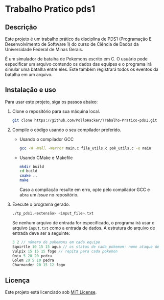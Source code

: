 # Trabalho Pratico pds1

## Descrição

Este projeto é um trabalho prático da disciplina de PDS1 (Programação E Desenvolvimento de Software 1) do curso de Ciência de Dados da Universidade Federal de Minas Gerais.

É um simulador de batalha de Pokemons escrito em C. O usuário pode especificar um arquivo contendo os dados das equipes e o programa irá simular uma batalha entre eles. Este também registrará todos os eventos da batalha em um arquivo.

## Instalação e uso

Para usar este projeto, siga os passos abaixo:

1. Clone o repositório para sua máquina local.

    ```bash
    git clone https://github.com/PolloHacker/Trabalho-Pratico-pds1.git
    ```

2. Compile o código usando o seu compilador preferido.

    - Usando o compilador GCC

        ```bash
        gcc -W -Wall -Werror main.c file_utils.c pok_utils.c -o main
        ```

    - Usando CMake e Makefile

        ```bash
        mkdir build
        cd build
        cmake ..
        make
        ```

        Caso a compilação resulte em erro, opte pelo compilador GCC e abra um *issue* no repositório.

3. Execute o programa gerado.

    ```bash
    ./tp_pds1.<extensão> <input_file>.txt
    ```

    Se nenhum arquivo de entrada for especificado, o programa irá usar o arquivo `input.txt` como a entrada de dados.
    A estrutura do arquivo de entrada deve ser a seguinte:

    ```C
    3 2 // número de pokemons em cada equipe
    Squirtle 10 15 15 agua // os status de cada pokemon: nome ataque defesa tipo
    Vulpix 15 15 15 fogo // repita para cada pokemon
    Onix 5 20 20 pedra
    Golem 20 5 10 pedra
    Charmander 20 15 12 fogo
    ```

## Licença

Este projeto está licenciado sob [MIT License](LICENSE).
